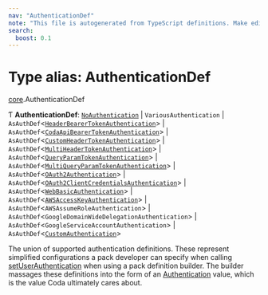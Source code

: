 ```yaml
---
nav: "AuthenticationDef"
note: "This file is autogenerated from TypeScript definitions. Make edits to the comments in the TypeScript file and then run `make docs` to regenerate this file."
search:
  boost: 0.1
---
```

# Type alias: AuthenticationDef

[core](../modules/core.md).AuthenticationDef

Ƭ **AuthenticationDef**: [`NoAuthentication`](../interfaces/core.NoAuthentication.md) \| `VariousAuthentication` \| `AsAuthDef`<[`HeaderBearerTokenAuthentication`](../interfaces/core.HeaderBearerTokenAuthentication.md)\> \| `AsAuthDef`<[`CodaApiBearerTokenAuthentication`](../interfaces/core.CodaApiBearerTokenAuthentication.md)\> \| `AsAuthDef`<[`CustomHeaderTokenAuthentication`](../interfaces/core.CustomHeaderTokenAuthentication.md)\> \| `AsAuthDef`<[`MultiHeaderTokenAuthentication`](../interfaces/core.MultiHeaderTokenAuthentication.md)\> \| `AsAuthDef`<[`QueryParamTokenAuthentication`](../interfaces/core.QueryParamTokenAuthentication.md)\> \| `AsAuthDef`<[`MultiQueryParamTokenAuthentication`](../interfaces/core.MultiQueryParamTokenAuthentication.md)\> \| `AsAuthDef`<[`OAuth2Authentication`](../interfaces/core.OAuth2Authentication.md)\> \| `AsAuthDef`<[`OAuth2ClientCredentialsAuthentication`](../interfaces/core.OAuth2ClientCredentialsAuthentication.md)\> \| `AsAuthDef`<[`WebBasicAuthentication`](../interfaces/core.WebBasicAuthentication.md)\> \| `AsAuthDef`<[`AWSAccessKeyAuthentication`](../interfaces/core.AWSAccessKeyAuthentication.md)\> \| `AsAuthDef`<`AWSAssumeRoleAuthentication`\> \| `AsAuthDef`<`GoogleDomainWideDelegationAuthentication`\> \| `AsAuthDef`<`GoogleServiceAccountAuthentication`\> \| `AsAuthDef`<[`CustomAuthentication`](../interfaces/core.CustomAuthentication.md)\>

The union of supported authentication definitions. These represent simplified configurations
a pack developer can specify when calling [setUserAuthentication](../classes/core.PackDefinitionBuilder.md#setuserauthentication) when using
a pack definition builder. The builder massages these definitions into the form of
an [Authentication](core.Authentication.md) value, which is the value Coda ultimately cares about.
